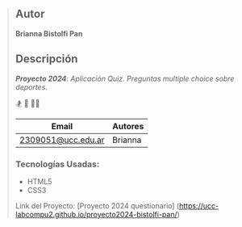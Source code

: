 > ## Autor
> **Brianna Bistolfi Pan**
>
>
> ## Descripción
>
> ***Proyecto 2024***: *Aplicación Quiz. Preguntas multiple choice sobre deportes.* 
>
>   🏂 🏈 🚵‍♂️
>
> | Email              | Autores |
> |--------------------|---------| 
> | 2309051@ucc.edu.ar | Brianna |
>
>  ### Tecnologías Usadas: 
>   - HTML5
>   - CSS3
>
>Link del Proyecto: [Proyecto 2024 questionario] (https://ucc-labcompu2.github.io/proyecto2024-bistolfi-pan/)
